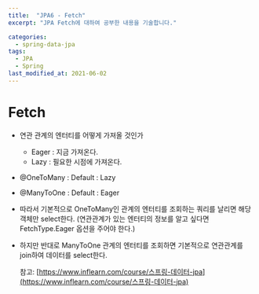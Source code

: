 ```yaml
---
title:  "JPA6 - Fetch"
excerpt: "JPA Fetch에 대하여 공부한 내용을 기술합니다."

categories:
  - spring-data-jpa
tags:
  - JPA
  - Spring
last_modified_at: 2021-06-02
---
```


# Fetch
* 연관 관계의 엔터티를 어떻게 가져올 것인가
  * Eager : 지금 가져온다.
  * Lazy : 필요한 시점에 가져온다.
* @OneToMany : Default : Lazy
* @ManyToOne : Default : Eager
* 따라서 기본적으로 OneToMany인 관계의 엔터티를 조회하는 쿼리를 날리면 해당 객체만 select한다. (연관관계가 있는 엔터티의 정보를 알고 싶다면 FetchType.Eager 옵션을 주어야 한다.)
* 하지만 반대로 ManyToOne 관계의 엔터티를 조회하면 기본적으로 연관관계를 join하여 데이터를 select한다.


  참고: [https://www.inflearn.com/course/스프링-데이터-jpa](https://www.inflearn.com/course/스프링-데이터-jpa)